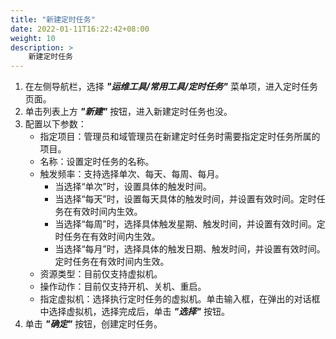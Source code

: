 ```yaml
---
title: "新建定时任务"
date: 2022-01-11T16:22:42+08:00
weight: 10
description: >
    新建定时任务
---
```


1. 在左侧导航栏，选择 **_"运维工具/常用工具/定时任务"_** 菜单项，进入定时任务页面。
2. 单击列表上方 **_"新建"_** 按钮，进入新建定时任务也没。
2. 配置以下参数：
    - 指定项目：管理员和域管理员在新建定时任务时需要指定定时任务所属的项目。
    - 名称：设置定时任务的名称。
    - 触发频率：支持选择单次、每天、每周、每月。
        - 当选择“单次”时，设置具体的触发时间。
        - 当选择“每天”时，设置每天具体的触发时间，并设置有效时间。定时任务在有效时间内生效。
        - 当选择“每周”时，选择具体触发星期、触发时间，并设置有效时间。定时任务在有效时间内生效。
        - 当选择“每月”时，选择具体的触发日期、触发时间，并设置有效时间。定时任务在有效时间内生效。
    - 资源类型：目前仅支持虚拟机。
    - 操作动作：目前仅支持开机、关机、重启。
    - 指定虚拟机：选择执行定时任务的虚拟机。单击输入框，在弹出的对话框中选择虚拟机，选择完成后，单击 **_"选择"_** 按钮。
3. 单击 **_"确定"_** 按钮，创建定时任务。